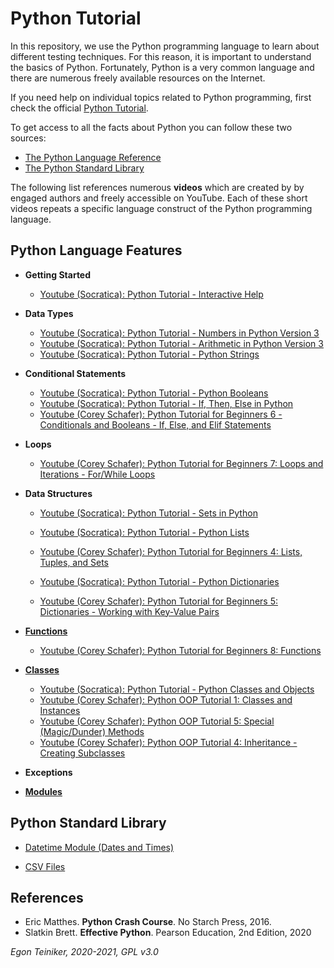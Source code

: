 # Python Tutorial

In this repository, we use the Python programming language to learn about different testing techniques.
For this reason, it is important to understand the basics of Python.
Fortunately, Python is a very common language and there are numerous freely available resources on the Internet.

If you need help on individual topics related to Python programming, first check the official
[Python Tutorial](https://docs.python.org/3/tutorial/index.html).

To get access to all the facts about Python you can follow these two sources:
* [The Python Language Reference](https://docs.python.org/3/reference/index.html)
* [The Python Standard Library](https://docs.python.org/3/library/index.html)

The following list references numerous **videos** which are created by by engaged authors and freely accessible on YouTube.
Each of these short videos repeats a specific language construct of the Python programming language.

## Python Language Features

  * **Getting Started** 
    * [Youtube (Socratica):  Python Tutorial - Interactive Help](https://youtu.be/BVXv0-1Rcc8)
      
  * **Data Types** 
    * [Youtube (Socratica): Python Tutorial - Numbers in Python Version 3](https://youtu.be/_87ASgggEg0)
    * [Youtube (Socratica): Python Tutorial - Arithmetic in Python Version 3](https://youtu.be/Aj8FQRIHJSc)
    * [Youtube (Socratica): Python Tutorial - Python Strings](https://youtu.be/iAzShkKzpJo)
  
  * **Conditional Statements**  
    * [Youtube (Socratica): Python Tutorial - Python Booleans](https://youtu.be/9OK32jb_TdI)
    * [Youtube (Socratica): Python Tutorial - If, Then, Else in Python](https://youtu.be/f4KOjWS_KZs)
    * [Youtube (Corey Schafer): Python Tutorial for Beginners 6 - Conditionals and Booleans - If, Else, and Elif Statements](https://youtu.be/DZwmZ8Usvnk)
  
  * **Loops** 
    * [Youtube (Corey Schafer): Python Tutorial for Beginners 7: Loops and Iterations - For/While Loops](https://youtu.be/6iF8Xb7Z3wQ) 
  
  * **Data Structures** 
    * [Youtube (Socratica): Python Tutorial - Sets in Python](https://youtu.be/sBvaPopWOmQ)
      
    * [Youtube (Socratica): Python Tutorial - Python Lists](https://youtu.be/ohCDWZgNIU0)
    * [Youtube (Corey Schafer): Python Tutorial for Beginners 4: Lists, Tuples, and Sets](https://youtu.be/W8KRzm-HUcc) 

    * [Youtube (Socratica): Python Tutorial - Python Dictionaries](https://youtu.be/XCcpzWs-CI4)
    * [Youtube (Corey Schafer): Python Tutorial for Beginners 5: Dictionaries - Working with Key-Value Pairs](https://youtu.be/daefaLgNkw0)

  * [**Functions**](https://github.com/teiniker/teiniker-lectures-softwaretesting/tree/master/introduction/python/functions) 
      * [Youtube (Corey Schafer): Python Tutorial for Beginners 8: Functions](https://youtu.be/9Os0o3wzS_I)
  
  * [**Classes**](https://github.com/teiniker/teiniker-lectures-softwaretesting/tree/master/introduction/python/classes)
      * [Youtube (Socratica): Python Tutorial - Python Classes and Objects](https://youtu.be/apACNr7DC_s)
      * [Youtube (Corey Schafer): Python OOP Tutorial 1: Classes and Instances](https://youtu.be/ZDa-Z5JzLYM)
      * [Youtube (Corey Schafer): Python OOP Tutorial 5: Special (Magic/Dunder) Methods](https://youtu.be/3ohzBxoFHAY)
      * [Youtube (Corey Schafer): Python OOP Tutorial 4: Inheritance - Creating Subclasses](https://youtu.be/RSl87lqOXDE)
      
  * **Exceptions**
  
  * [**Modules**](https://github.com/teiniker/teiniker-lectures-softwaretesting/tree/master/introduction/python)
  
  
## Python Standard Library
  
  * [Datetime Module (Dates and Times)](https://youtu.be/RjMbCUpvIgw)
   
  * [CSV Files](https://youtu.be/Xi52tx6phRU)

## References
* Eric Matthes. **Python Crash Course**. No Starch Press, 2016. 
* Slatkin Brett. **Effective Python**. Pearson Education, 2nd Edition, 2020


*Egon Teiniker, 2020-2021, GPL v3.0*
